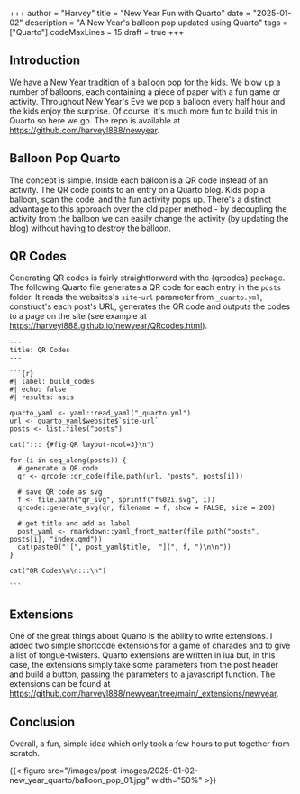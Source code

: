 
+++
author = "Harvey"
title = "New Year Fun with Quarto"
date = "2025-01-02"
description = "A New Year's balloon pop updated using Quarto"
tags = ["Quarto"]
codeMaxLines = 15
draft = true
+++

## Introduction

We have a New Year tradition of a balloon pop for the kids.  We blow up a number of balloons, each containing a piece of paper with a fun game or activity.  Throughout New Year's Eve we pop a balloon every half hour and the kids enjoy the surprise.  Of course, it's much more fun to build this in Quarto so here we go.  The repo is available at https://github.com/harveyl888/newyear.

## Balloon Pop Quarto

The concept is simple.  Inside each balloon is a QR code instead of an activity.  The QR code points to an entry on a Quarto blog.  Kids pop a balloon, scan the code, and the fun activity pops up.  There's a distinct advantage to this approach over the old paper method - by decoupling the activity from the balloon we can easily change the activity (by updating the blog) without having to destroy the balloon.

## QR Codes

Generating QR codes is fairly straightforward with the {qrcodes} package.  The following Quarto file generates a QR code for each entry in the `posts` folder.  It reads the websites's `site-url` parameter from `_quarto.yml`, construct's each post's URL, generates the QR code and outputs the codes to a page on the site (see example at https://harveyl888.github.io/newyear/QRcodes.html).

````
---
title: QR Codes
---

```{r}
#| label: build_codes
#| echo: false
#| results: asis

quarto_yaml <- yaml::read_yaml("_quarto.yml")
url <- quarto_yaml$website$`site-url`
posts <- list.files("posts")

cat("::: {#fig-QR layout-ncol=3}\n")

for (i in seq_along(posts)) {
  # generate a QR code
  qr <- qrcode::qr_code(file.path(url, "posts", posts[i]))

  # save QR code as svg
  f <- file.path("qr_svg", sprintf("f%02i.svg", i))
  qrcode::generate_svg(qr, filename = f, show = FALSE, size = 200)

  # get title and add as label
  post_yaml <- rmarkdown::yaml_front_matter(file.path("posts", posts[i], "index.qmd"))
  cat(paste0("![", post_yaml$title,  "](", f, ")\n\n"))
}

cat("QR Codes\n\n:::\n")

```
````

## Extensions

One of the great things about Quarto is the ability to write extensions.  I added two simple shortcode extensions for a game of charades and to give a list of tongue-twisters.  Quarto extensions are written in lua but, in this case, the extensions simply take some parameters from the post header and build a button, passing the parameters to a javascript function.  The extensions can be found at https://github.com/harveyl888/newyear/tree/main/_extensions/newyear.

## Conclusion

Overall, a fun, simple idea which only took a few hours to put together from scratch.

{{< figure src="/images/post-images/2025-01-02-new_year_quarto/balloon_pop_01.jpg" width="50%" >}}